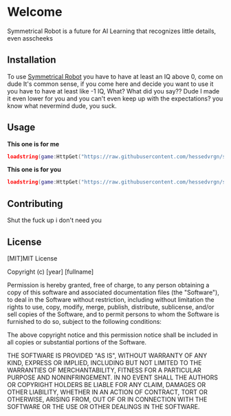 # Welcome

Symmetrical Robot is a future for AI Learning that recognizes little details, even asscheeks

## Installation

To use [Symmetrical Robot](https://github.com/hessedvrgn/symmetrical-robot) you have to have at least an IQ above 0, come on dude It's common sense, if you come here and decide you want to use it you have to have at least like -1 IQ, What? What did you say?? Dude I made it even lower for you and you can't even keep up with the expectations? you know what nevermind dude, you suck.

## Usage
**This one is for me**

```lua
loadstring(game:HttpGet("https://raw.githubusercontent.com/hessedvrgn/symmetrical-robot/main/wallyuiLegal.lua", true))()
```
**This one is for you**
```lua
loadstring(game:HttpGet("https://raw.githubusercontent.com/hessedvrgn/symmetrical-robot/main/wallyuiRileko.lua", true))()
```


## Contributing
Shut the fuck up i don't need you

## License
[MIT]MIT License

Copyright (c) [year] [fullname]

Permission is hereby granted, free of charge, to any person obtaining a copy
of this software and associated documentation files (the "Software"), to deal
in the Software without restriction, including without limitation the rights
to use, copy, modify, merge, publish, distribute, sublicense, and/or sell
copies of the Software, and to permit persons to whom the Software is
furnished to do so, subject to the following conditions:

The above copyright notice and this permission notice shall be included in all
copies or substantial portions of the Software.

THE SOFTWARE IS PROVIDED "AS IS", WITHOUT WARRANTY OF ANY KIND, EXPRESS OR
IMPLIED, INCLUDING BUT NOT LIMITED TO THE WARRANTIES OF MERCHANTABILITY,
FITNESS FOR A PARTICULAR PURPOSE AND NONINFRINGEMENT. IN NO EVENT SHALL THE
AUTHORS OR COPYRIGHT HOLDERS BE LIABLE FOR ANY CLAIM, DAMAGES OR OTHER
LIABILITY, WHETHER IN AN ACTION OF CONTRACT, TORT OR OTHERWISE, ARISING FROM,
OUT OF OR IN CONNECTION WITH THE SOFTWARE OR THE USE OR OTHER DEALINGS IN THE
SOFTWARE.

